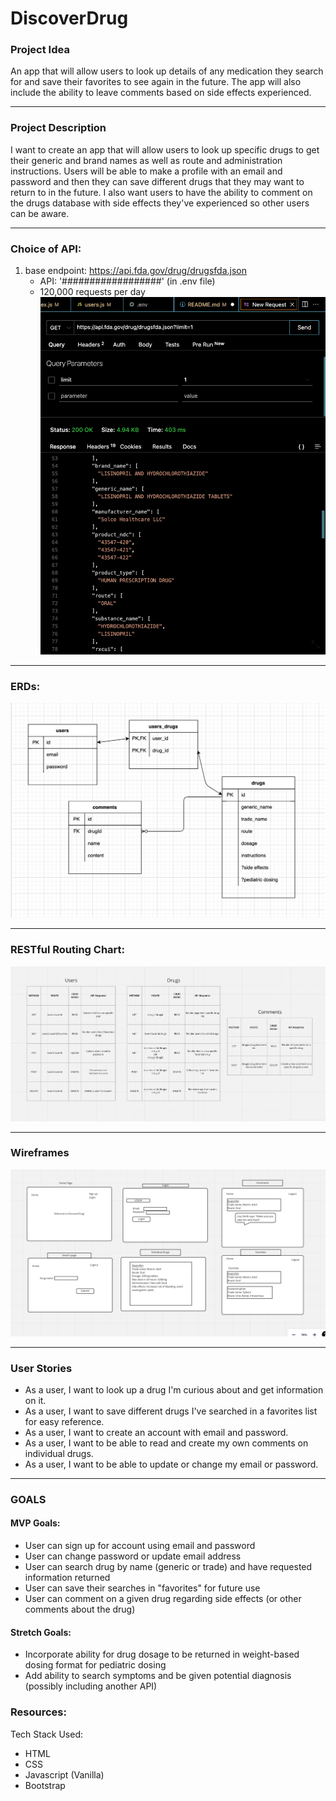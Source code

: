 # DiscoverDrug

### Project Idea
An app that will allow users to look up details of any medication they search for and save their favorites to see again in the future. The app will also include the ability to leave comments based on side effects experienced.

<hr>

### Project Description
I want to create an app that will allow users to look up specific drugs to get their generic and brand names as well as route and administration instructions. Users will be able to make a profile with an email and password and then they can save different drugs that they may want to return to in the future. I also want users to have the ability to comment on the drugs database with side effects they've experienced so other users can be aware.

<hr>

### Choice of API:
1. base endpoint: https://api.fda.gov/drug/drugsfda.json
    - API: '##################' (in .env file)
    - 120,000 requests per day
![API proof](./fda_api_screenshot.png "API Proof")

<hr>

### ERDs:
![ERDs](./ERDs.png "ERDs")

<hr>

### RESTful Routing Chart:

![Restful routing](./methods.png "Restful routing")

<hr>

### Wireframes
![wireframes from Miro](./whiteboard.png "Wireframes")

<hr>

### User Stories
* As a user, I want to look up a drug I'm curious about and get information on it.
* As a user, I want to save different drugs I've searched in a favorites list for easy reference.
* As a user, I want to create an account with email and password.
* As a user, I want to be able to read and create my own comments on individual drugs.
* As a user, I want to be able to update or change my email or password.

<hr>

### GOALS

#### MVP Goals:
- User can sign up for account using email and password
- User can change password or update email address
- User can search drug by name (generic or trade) and have requested information returned
- User can save their searches in "favorites" for future use
- User can comment on a given drug regarding side effects (or other comments about the drug)

#### Stretch Goals:
- Incorporate ability for drug dosage to be returned in weight-based dosing format for pediatric dosing
- Add ability to search symptoms and be given potential diagnosis (possibly including another API)

### Resources:
Tech Stack Used:
- HTML
- CSS
- Javascript (Vanilla)
- Bootstrap